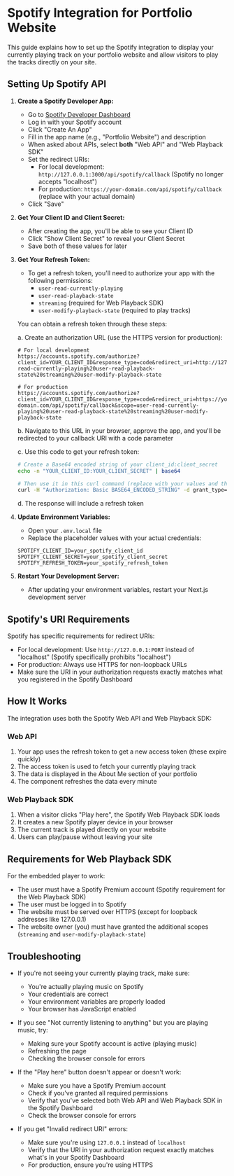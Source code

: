 # Spotify Integration for Portfolio Website

This guide explains how to set up the Spotify integration to display your currently playing track on your portfolio website and allow visitors to play the tracks directly on your site.

## Setting Up Spotify API

1. **Create a Spotify Developer App:**
   - Go to [Spotify Developer Dashboard](https://developer.spotify.com/dashboard/)
   - Log in with your Spotify account
   - Click "Create An App"
   - Fill in the app name (e.g., "Portfolio Website") and description
   - When asked about APIs, select **both** "Web API" and "Web Playback SDK"
   - Set the redirect URIs:
     - For local development: `http://127.0.0.1:3000/api/spotify/callback` (Spotify no longer accepts "localhost")
     - For production: `https://your-domain.com/api/spotify/callback` (replace with your actual domain)
   - Click "Save"

2. **Get Your Client ID and Client Secret:**
   - After creating the app, you'll be able to see your Client ID
   - Click "Show Client Secret" to reveal your Client Secret
   - Save both of these values for later

3. **Get Your Refresh Token:**
   - To get a refresh token, you'll need to authorize your app with the following permissions:
     - `user-read-currently-playing`
     - `user-read-playback-state`
     - `streaming` (required for Web Playback SDK)
     - `user-modify-playback-state` (required to play tracks)
   
   You can obtain a refresh token through these steps:

   a. Create an authorization URL (use the HTTPS version for production):
   ```
   # For local development
   https://accounts.spotify.com/authorize?client_id=YOUR_CLIENT_ID&response_type=code&redirect_uri=http://127.0.0.1:3000/api/spotify/callback&scope=user-read-currently-playing%20user-read-playback-state%20streaming%20user-modify-playback-state
   
   # For production
   https://accounts.spotify.com/authorize?client_id=YOUR_CLIENT_ID&response_type=code&redirect_uri=https://your-domain.com/api/spotify/callback&scope=user-read-currently-playing%20user-read-playback-state%20streaming%20user-modify-playback-state
   ```
   
   b. Navigate to this URL in your browser, approve the app, and you'll be redirected to your callback URI with a code parameter
   
   c. Use this code to get your refresh token:
   ```bash
   # Create a Base64 encoded string of your client_id:client_secret
   echo -n "YOUR_CLIENT_ID:YOUR_CLIENT_SECRET" | base64
   
   # Then use it in this curl command (replace with your values and the code from step b)
   curl -H "Authorization: Basic BASE64_ENCODED_STRING" -d grant_type=authorization_code -d code=CODE_FROM_PREVIOUS_STEP -d redirect_uri=http://127.0.0.1:3000/api/spotify/callback https://accounts.spotify.com/api/token
   ```
   
   d. The response will include a refresh token

4. **Update Environment Variables:**
   - Open your `.env.local` file
   - Replace the placeholder values with your actual credentials:
   ```
   SPOTIFY_CLIENT_ID=your_spotify_client_id
   SPOTIFY_CLIENT_SECRET=your_spotify_client_secret
   SPOTIFY_REFRESH_TOKEN=your_spotify_refresh_token
   ```

5. **Restart Your Development Server:**
   - After updating your environment variables, restart your Next.js development server

## Spotify's URI Requirements

Spotify has specific requirements for redirect URIs:

- For local development: Use `http://127.0.0.1:PORT` instead of "localhost" (Spotify specifically prohibits "localhost")
- For production: Always use HTTPS for non-loopback URLs
- Make sure the URI in your authorization requests exactly matches what you registered in the Spotify Dashboard

## How It Works

The integration uses both the Spotify Web API and Web Playback SDK:

### Web API
1. Your app uses the refresh token to get a new access token (these expire quickly)
2. The access token is used to fetch your currently playing track
3. The data is displayed in the About Me section of your portfolio
4. The component refreshes the data every minute

### Web Playback SDK
1. When a visitor clicks "Play here", the Spotify Web Playback SDK loads
2. It creates a new Spotify player device in your browser
3. The current track is played directly on your website
4. Users can play/pause without leaving your site

## Requirements for Web Playback SDK

For the embedded player to work:
- The user must have a Spotify Premium account (Spotify requirement for the Web Playback SDK)
- The user must be logged in to Spotify 
- The website must be served over HTTPS (except for loopback addresses like 127.0.0.1)
- The website owner (you) must have granted the additional scopes (`streaming` and `user-modify-playback-state`)

## Troubleshooting

- If you're not seeing your currently playing track, make sure:
  - You're actually playing music on Spotify
  - Your credentials are correct
  - Your environment variables are properly loaded
  - Your browser has JavaScript enabled

- If you see "Not currently listening to anything" but you are playing music, try:
  - Making sure your Spotify account is active (playing music)
  - Refreshing the page
  - Checking the browser console for errors
  
- If the "Play here" button doesn't appear or doesn't work:
  - Make sure you have a Spotify Premium account
  - Check if you've granted all required permissions
  - Verify that you've selected both Web API and Web Playback SDK in the Spotify Dashboard
  - Check the browser console for errors

- If you get "Invalid redirect URI" errors:
  - Make sure you're using `127.0.0.1` instead of `localhost`
  - Verify that the URI in your authorization request exactly matches what's in your Spotify Dashboard
  - For production, ensure you're using HTTPS 